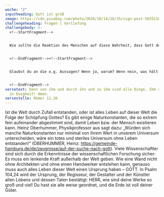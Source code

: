 ```yaml
---
woche: "2"
inputheading: Gott ist groß
image: https://cdn.pixabay.com/photo/2020/10/14/18/35/sign-post-5655110_960_720.png
challengeheading: Fragen | Vertiefung
challengebody: >-
  <!--StartFragment-->


  Wie sollte die Reaktion des Menschen auf diese Wahrheit, dass Gott der Schöpfer allen Lebens ist, aussehen?


  <!--EndFragment--><!--StartFragment-->


  Glaubst du an die o.g. Aussagen? Wenn ja, warum? Wenn nein, was hält dich ab?


  <!--EndFragment-->
versetext: Denn von ihm und durch ihn und zu ihm sind alle Dinge. Ihm sei Ehre
  in Ewigkeit! Amen.
versestelle: Römer 11,36
---
```

<!--StartFragment-->

Ist die Welt durch Zufall entstanden, oder ist alles Leben auf dieser Welt die Folge der Schöpfung Gottes? Es gibt einige Naturkonstanten, die so extrem fein aufeinander abgestimmt sind, damit Leben bzw. der Mensch existieren kann. Heinz Oberhummer, Physikprofessor aus sagt dazu: „Würden sich manche Naturkonstanten nur minimal von ihrem Wert in unserem Universum unterscheiden, wäre ein totes und steriles Universum ohne Leben entstanden!“ (OBERHUMMER, Heinz: https://gemeinde-hamburg.de/de/zeugnisse/auf-der-suche-nach-gott). Viele Wissenschaftler sind sich durch die Erkenntnisse der wissenschaftlichen Forschung sicher: Es muss ein lenkende Kraft außerhalb der Welt geben. Wie eine Wand nicht ohne Architekten und ohne einen Handwerker entstehen kann, genauso muss auch alles Leben dieser Welt einen Ursprung haben – GOTT. In Psalm 104,24 wird der Ursprung, der Regisseur, der Gestalter und der Künstler allen Lebens und dessen Taten bestätigt: HERR, wie sind deine Werke so groß und viel! Du hast sie alle weise geordnet, und die Erde ist voll deiner Güter.

<!--EndFragment-->
